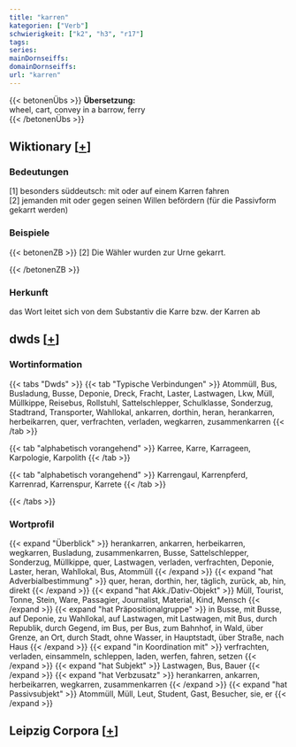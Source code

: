 ```yaml
---
title: "karren"
kategorien: ["Verb"]
schwierigkeit: ["k2", "h3", "r17"]
tags:
series:
mainDornseiffs:
domainDornseiffs:
url: "karren"
---
```


{{< betonenÜbs >}}
**Übersetzung:**  
wheel, cart, convey in a barrow, ferry  
{{< /betonenÜbs >}}

## Wiktionary [[+](https://de.wiktionary.org/wiki/karren)]

### Bedeutungen
[1] besonders süddeutsch: mit oder auf einem Karren fahren  
[2] jemanden mit oder gegen seinen Willen befördern (für die Passivform gekarrt werden)  

### Beispiele
{{< betonenZB >}}
[2] Die Wähler wurden zur Urne gekarrt.  

{{< /betonenZB >}}
### Herkunft
das Wort leitet sich von dem Substantiv die Karre bzw. der Karren ab  



## dwds [[+](https://www.dwds.de/wb/karren)]

### Wortinformation
{{< tabs "Dwds" >}}
{{< tab "Typische Verbindungen" >}}
Atommüll, Bus, Busladung, Busse, Deponie, Dreck, Fracht, Laster, Lastwagen, Lkw, Müll, Müllkippe, Reisebus, Rollstuhl, Sattelschlepper, Schulklasse, Sonderzug, Stadtrand, Transporter, Wahllokal, ankarren, dorthin, heran, herankarren, herbeikarren, quer, verfrachten, verladen, wegkarren, zusammenkarren
{{< /tab >}}

{{< tab "alphabetisch vorangehend" >}}
Karree, Karre, Karrageen, Karpologie, Karpolith
{{< /tab >}}

{{< tab "alphabetisch vorangehend" >}}
Karrengaul, Karrenpferd, Karrenrad, Karrenspur, Karrete
{{< /tab >}}

{{< /tabs >}}

### Wortprofil
{{< expand "Überblick" >}} herankarren, ankarren, herbeikarren, wegkarren, Busladung, zusammenkarren, Busse, Sattelschlepper, Sonderzug, Müllkippe, quer, Lastwagen, verladen, verfrachten, Deponie, Laster, heran, Wahllokal, Bus, Atommüll {{< /expand >}}
{{< expand "hat Adverbialbestimmung" >}} quer, heran, dorthin, her, täglich, zurück, ab, hin, direkt {{< /expand >}}
{{< expand "hat Akk./Dativ-Objekt" >}} Müll, Tourist, Tonne, Stein, Ware, Passagier, Journalist, Material, Kind, Mensch {{< /expand >}}
{{< expand "hat Präpositionalgruppe" >}} in Busse, mit Busse, auf Deponie, zu Wahllokal, auf Lastwagen, mit Lastwagen, mit Bus, durch Republik, durch Gegend, im Bus, per Bus, zum Bahnhof, in Wald, über Grenze, an Ort, durch Stadt, ohne Wasser, in Hauptstadt, über Straße, nach Haus {{< /expand >}}
{{< expand "in Koordination mit" >}} verfrachten, verladen, einsammeln, schleppen, laden, werfen, fahren, setzen {{< /expand >}}
{{< expand "hat Subjekt" >}} Lastwagen, Bus, Bauer {{< /expand >}}
{{< expand "hat Verbzusatz" >}} herankarren, ankarren, herbeikarren, wegkarren, zusammenkarren {{< /expand >}}
{{< expand "hat Passivsubjekt" >}} Atommüll, Müll, Leut, Student, Gast, Besucher, sie, er {{< /expand >}}

## Leipzig Corpora [[+](https://corpora.uni-leipzig.de/en/res?word=karren&corpusId=deu_newscrawl-public_2018)]

